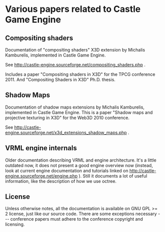 Various papers related to Castle Game Engine
============================================

Compositing shaders
-------------------

Documentation of "compositing shaders" X3D extension by Michalis Kamburelis, implemented in Castle Game Engine.

See http://castle-engine.sourceforge.net/compositing_shaders.php .

Includes a paper "Compositing shaders in X3D" for the TPCG conference 2011. And "Compositing Shaders in X3D" Ph.D. thesis.

Shadow Maps
-----------

Documentation of shadow maps extensions by Michalis Kamburelis, implemented in Castle Game Engine. This is a paper "Shadow maps and projective texturing in X3D" for the Web3D 2010 conference.

See http://castle-engine.sourceforge.net/x3d_extensions_shadow_maps.php .

VRML engine internals
---------------------

Older documentation describing VRML and engine architecture. It's a little outdated now, it does not present a good engine overview now (instead, look at current engine documentation and tutorials linked on http://castle-engine.sourceforge.net/engine.php ). Still it documents a lot of useful information, like the description of how we use octree.

License
-------

Unless otherwise notes, all the documentation is available on GNU GPL >= 2 license, just like our source code. There are some exceptions necessary --- conference papers must adhere to the conference copyright and licensing.
